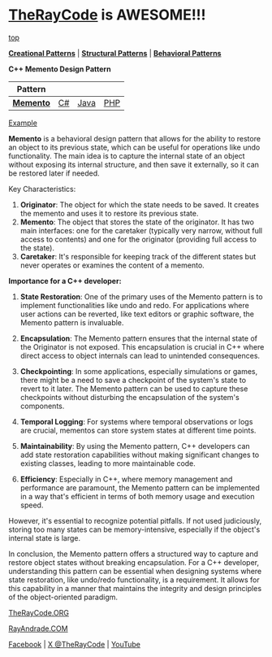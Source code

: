 # [TheRayCode](../../../README.md) is AWESOME!!!

[top](../README.md)

**[Creational Patterns](../../Creational/README.md)** | **[Structural Patterns](../../Structural/README.md)** | **[Behavioral Patterns](../README.md)**

**C++ Memento Design Pattern**

|Pattern|   |   |   |
|---|---|---|---|
| [**Memento**](README.md) | [C#](../../../Csharp/Behavioral/Memento/README.md) | [Java](../../../Java/Behavioral/Memento/README.md) | [PHP](../../../PHP/Behavioral/Memento/README.md) |

[Example](MO1/README.md)

**Memento** is a behavioral design pattern that allows for the ability to restore an object to its previous state, which can be useful for operations like undo functionality. The main idea is to capture the internal state of an object without exposing its internal structure, and then save it externally, so it can be restored later if needed.

Key Characteristics:
1. **Originator**: The object for which the state needs to be saved. It creates the memento and uses it to restore its previous state.
2. **Memento**: The object that stores the state of the originator. It has two main interfaces: one for the caretaker (typically very narrow, without full access to contents) and one for the originator (providing full access to the state).
3. **Caretaker**: It's responsible for keeping track of the different states but never operates or examines the content of a memento.

**Importance for a C++ developer:**

1. **State Restoration**: One of the primary uses of the Memento pattern is to implement functionalities like undo and redo. For applications where user actions can be reverted, like text editors or graphic software, the Memento pattern is invaluable.

2. **Encapsulation**: The Memento pattern ensures that the internal state of the Originator is not exposed. This encapsulation is crucial in C++ where direct access to object internals can lead to unintended consequences.

3. **Checkpointing**: In some applications, especially simulations or games, there might be a need to save a checkpoint of the system's state to revert to it later. The Memento pattern can be used to capture these checkpoints without disturbing the encapsulation of the system's components.

4. **Temporal Logging**: For systems where temporal observations or logs are crucial, mementos can store system states at different time points.

5. **Maintainability**: By using the Memento pattern, C++ developers can add state restoration capabilities without making significant changes to existing classes, leading to more maintainable code.

6. **Efficiency**: Especially in C++, where memory management and performance are paramount, the Memento pattern can be implemented in a way that's efficient in terms of both memory usage and execution speed.

However, it's essential to recognize potential pitfalls. If not used judiciously, storing too many states can be memory-intensive, especially if the object's internal state is large.

In conclusion, the Memento pattern offers a structured way to capture and restore object states without breaking encapsulation. For a C++ developer, understanding this pattern can be essential when designing systems where state restoration, like undo/redo functionality, is a requirement. It allows for this capability in a manner that maintains the integrity and design principles of the object-oriented paradigm.

[TheRayCode.ORG](https://www.TheRayCode.org)

[RayAndrade.COM](https://www.RayAndrade.com)

[Facebook](https://www.facebook.com/TheRayCode/) | [X @TheRayCode](https://www.x.com/TheRayCode/) | [YouTube](https://www.youtube.com/TheRayCode/)

